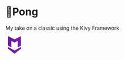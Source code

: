 
# 🏓Pong

My take on a classic using the Kivy Framework

![alt text](https://github.com/adam-p/markdown-here/raw/master/src/common/images/icon48.png "Logo Title Text 1")
